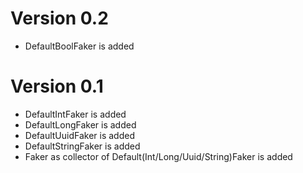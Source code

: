 # Version 0.2

- DefaultBoolFaker is added 

# Version 0.1

- DefaultIntFaker is added
- DefaultLongFaker is added
- DefaultUuidFaker is added
- DefaultStringFaker is added
- Faker as collector of Default(Int/Long/Uuid/String)Faker is added
